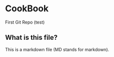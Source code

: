 # CookBook
First Git Repo (test)

## What is this file?
This is a markdown file (MD stands for markdown).